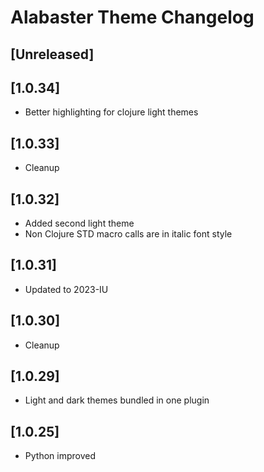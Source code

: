 <!-- Keep a Changelog guide -> https://keepachangelog.com -->

# Alabaster Theme Changelog

## [Unreleased]

## [1.0.34]
- Better highlighting for clojure light themes

## [1.0.33]
- Cleanup

## [1.0.32]
- Added second light theme
- Non Clojure STD macro calls are in italic font style

## [1.0.31]
- Updated to 2023-IU

## [1.0.30]
- Cleanup

## [1.0.29]
- Light and dark themes bundled in one plugin

## [1.0.25]
- Python improved
